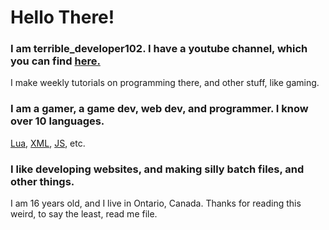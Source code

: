 # Hello There!
### I am terrible_developer102. I have a youtube channel, which you can find [here.](https://www.youtube.com/channel/UCzfg8ZV_nLFWOamQLhnylgQ)
I make weekly tutorials on programming there, and other stuff, like gaming.
### I am a gamer, a game dev, web dev, and programmer. I know over 10 languages.
[Lua](https://lua.org/), [XML](https://www.w3.org/XML/), [JS](https://www.javascript.com/), etc.
### I like developing websites, and making silly batch files, and other things.
I am 16 years old, and I live in Ontario, Canada.
Thanks for reading this weird, to say the least, read me file.
